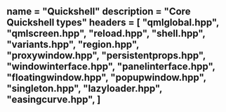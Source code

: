 name = "Quickshell"
description = "Core Quickshell types"
headers = [
	"qmlglobal.hpp",
	"qmlscreen.hpp",
	"reload.hpp",
	"shell.hpp",
	"variants.hpp",
	"region.hpp",
	"proxywindow.hpp",
	"persistentprops.hpp",
	"windowinterface.hpp",
	"panelinterface.hpp",
	"floatingwindow.hpp",
	"popupwindow.hpp",
	"singleton.hpp",
	"lazyloader.hpp",
	"easingcurve.hpp",
]
-----
